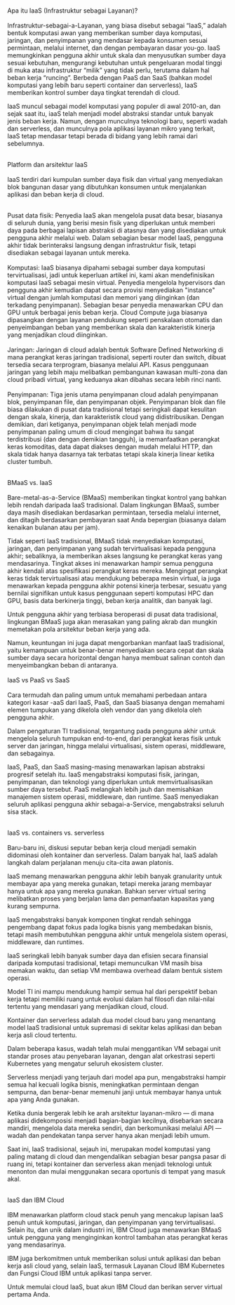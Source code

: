 <br>Apa itu IaaS (Infrastruktur sebagai Layanan)?<br/>
<br>Infrastruktur-sebagai-a-Layanan, yang biasa disebut sebagai “IaaS,” adalah bentuk komputasi awan yang memberikan sumber daya komputasi, jaringan, dan penyimpanan yang mendasar kepada konsumen sesuai permintaan, melalui internet, dan dengan pembayaran dasar you-go. IaaS memungkinkan pengguna akhir untuk skala dan menyusutkan sumber daya sesuai kebutuhan, mengurangi kebutuhan untuk pengeluaran modal tinggi di muka atau infrastruktur “milik” yang tidak perlu, terutama dalam hal beban kerja “runcing”. Berbeda dengan PaaS dan SaaS (bahkan model komputasi yang lebih baru seperti container dan serverless), IaaS memberikan kontrol sumber daya tingkat terendah di cloud.

IaaS muncul sebagai model komputasi yang populer di awal 2010-an, dan sejak saat itu, iaaS telah menjadi model abstraksi standar untuk banyak jenis beban kerja. Namun, dengan munculnya teknologi baru, seperti wadah dan serverless, dan munculnya pola aplikasi layanan mikro yang terkait, IaaS tetap mendasar tetapi berada di bidang yang lebih ramai dari sebelumnya.<br/>

<br>Platform dan arsitektur IaaS<br/>
<br>IaaS terdiri dari kumpulan sumber daya fisik dan virtual yang menyediakan blok bangunan dasar yang dibutuhkan konsumen untuk menjalankan aplikasi dan beban kerja di cloud.<br/>

<br>Pusat data fisik: Penyedia IaaS akan mengelola pusat data besar, biasanya di seluruh dunia, yang berisi mesin fisik yang diperlukan untuk memberi daya pada berbagai lapisan abstraksi di atasnya dan yang disediakan untuk pengguna akhir melalui web. Dalam sebagian besar model IaaS, pengguna akhir tidak berinteraksi langsung dengan infrastruktur fisik, tetapi disediakan sebagai layanan untuk mereka.<br/>
<br>Komputasi: IaaS biasanya dipahami sebagai sumber daya komputasi tervirtualisasi, jadi untuk keperluan artikel ini, kami akan mendefinisikan komputasi IaaS sebagai mesin virtual. Penyedia mengelola hypervisors dan pengguna akhir kemudian dapat secara provisi menyediakan "instance" virtual dengan jumlah komputasi dan memori yang diinginkan (dan terkadang penyimpanan). Sebagian besar penyedia menawarkan CPU dan GPU untuk berbagai jenis beban kerja. Cloud Compute juga biasanya dipasangkan dengan layanan pendukung seperti penskalaan otomatis dan penyeimbangan beban yang memberikan skala dan karakteristik kinerja yang menjadikan cloud diinginkan.<br/>
<br>Jaringan: Jaringan di cloud adalah bentuk Software Defined Networking di mana perangkat keras jaringan tradisional, seperti router dan switch, dibuat tersedia secara terprogram, biasanya melalui API. Kasus penggunaan jaringan yang lebih maju melibatkan pembangunan kawasan multi-zona dan cloud pribadi virtual, yang keduanya akan dibahas secara lebih rinci nanti.<br/>
<br>Penyimpanan: Tiga jenis utama penyimpanan cloud adalah penyimpanan blok, penyimpanan file, dan penyimpanan objek. Penyimpanan blok dan file biasa dilakukan di pusat data tradisional tetapi seringkali dapat kesulitan dengan skala, kinerja, dan karakteristik cloud yang didistribusikan. Dengan demikian, dari ketiganya, penyimpanan objek telah menjadi mode penyimpanan paling umum di cloud mengingat bahwa itu sangat terdistribusi (dan dengan demikian tangguh), ia memanfaatkan perangkat keras komoditas, data dapat diakses dengan mudah melalui HTTP, dan skala tidak hanya dasarnya tak terbatas tetapi skala kinerja linear ketika cluster tumbuh.<br/>

<br>BMaaS vs. IaaS<br/>
<br>Bare-metal-as-a-Service (BMaaS) memberikan tingkat kontrol yang bahkan lebih rendah daripada IaaS tradisional. Dalam lingkungan BMaaS, sumber daya masih disediakan berdasarkan permintaan, tersedia melalui internet, dan ditagih berdasarkan pembayaran saat Anda bepergian (biasanya dalam kenaikan bulanan atau per jam).

Tidak seperti IaaS tradisional, BMaaS tidak menyediakan komputasi, jaringan, dan penyimpanan yang sudah tervirtualisasi kepada pengguna akhir; sebaliknya, ia memberikan akses langsung ke perangkat keras yang mendasarinya. Tingkat akses ini menawarkan hampir semua pengguna akhir kendali atas spesifikasi perangkat keras mereka. Mengingat perangkat keras tidak tervirtualisasi atau mendukung beberapa mesin virtual, ia juga menawarkan kepada pengguna akhir potensi kinerja terbesar, sesuatu yang bernilai signifikan untuk kasus penggunaan seperti komputasi HPC dan GPU, basis data berkinerja tinggi, beban kerja analitik, dan banyak lagi.

Untuk pengguna akhir yang terbiasa beroperasi di pusat data tradisional, lingkungan BMaaS juga akan merasakan yang paling akrab dan mungkin memetakan pola arsitektur beban kerja yang ada.

Namun, keuntungan ini juga dapat mengorbankan manfaat IaaS tradisional, yaitu kemampuan untuk benar-benar menyediakan secara cepat dan skala sumber daya secara horizontal dengan hanya membuat salinan contoh dan menyeimbangkan beban di antaranya.<br/>
<br>IaaS vs PaaS vs SaaS<br/>
<br>Cara termudah dan paling umum untuk memahami perbedaan antara kategori kasar -aaS dari IaaS, PaaS, dan SaaS biasanya dengan memahami elemen tumpukan yang dikelola oleh vendor dan yang dikelola oleh pengguna akhir.

Dalam pengaturan TI tradisional, tergantung pada pengguna akhir untuk mengelola seluruh tumpukan end-to-end, dari perangkat keras fisik untuk server dan jaringan, hingga melalui virtualisasi, sistem operasi, middleware, dan sebagainya.

IaaS, PaaS, dan SaaS masing-masing menawarkan lapisan abstraksi progresif setelah itu. IaaS mengabstraksi komputasi fisik, jaringan, penyimpanan, dan teknologi yang diperlukan untuk memvirtualisasikan sumber daya tersebut. PaaS melangkah lebih jauh dan memisahkan manajemen sistem operasi, middleware, dan runtime. SaaS menyediakan seluruh aplikasi pengguna akhir sebagai-a-Service, mengabstraksi seluruh sisa stack.<br/>

<br>IaaS vs. containers vs. serverless<br/>
<br>Baru-baru ini, diskusi seputar beban kerja cloud menjadi semakin didominasi oleh kontainer dan serverless. Dalam banyak hal, IaaS adalah langkah dalam perjalanan menuju cita-cita awan platonis.

IaaS memang menawarkan pengguna akhir lebih banyak granularity untuk membayar apa yang mereka gunakan, tetapi mereka jarang membayar hanya untuk apa yang mereka gunakan. Bahkan server virtual sering melibatkan proses yang berjalan lama dan pemanfaatan kapasitas yang kurang sempurna.

IaaS mengabstraksi banyak komponen tingkat rendah sehingga pengembang dapat fokus pada logika bisnis yang membedakan bisnis, tetapi masih membutuhkan pengguna akhir untuk mengelola sistem operasi, middleware, dan runtimes.

IaaS seringkali lebih banyak sumber daya dan efisien secara finansial daripada komputasi tradisional, tetapi memunculkan VM masih bisa memakan waktu, dan setiap VM membawa overhead dalam bentuk sistem operasi.

Model TI ini mampu mendukung hampir semua hal dari perspektif beban kerja tetapi memiliki ruang untuk evolusi dalam hal filosofi dan nilai-nilai tertentu yang mendasari yang menjadikan cloud, cloud.

Kontainer dan serverless adalah dua model cloud baru yang menantang model IaaS tradisional untuk supremasi di sekitar kelas aplikasi dan beban kerja asli cloud tertentu.

Dalam beberapa kasus, wadah telah mulai menggantikan VM sebagai unit standar proses atau penyebaran layanan, dengan alat orkestrasi seperti Kubernetes yang mengatur seluruh ekosistem cluster.

Serverless menjadi yang terjauh dari model apa pun, mengabstraksi hampir semua hal kecuali logika bisnis, meningkatkan permintaan dengan sempurna, dan benar-benar memenuhi janji untuk membayar hanya untuk apa yang Anda gunakan.

Ketika dunia bergerak lebih ke arah arsitektur layanan-mikro — di mana aplikasi didekomposisi menjadi bagian-bagian kecilnya, disebarkan secara mandiri, mengelola data mereka sendiri, dan berkomunikasi melalui API — wadah dan pendekatan tanpa server hanya akan menjadi lebih umum.

Saat ini, IaaS tradisional, sejauh ini, merupakan model komputasi yang paling matang di cloud dan mengendalikan sebagian besar pangsa pasar di ruang ini, tetapi kontainer dan serverless akan menjadi teknologi untuk menonton dan mulai menggunakan secara oportunis di tempat yang masuk akal.<br/>

<br>IaaS dan IBM Cloud<br/>
<br>IBM menawarkan platform cloud stack penuh yang mencakup lapisan IaaS penuh untuk komputasi, jaringan, dan penyimpanan yang tervirtualisasi. Selain itu, dan unik dalam industri ini, IBM Cloud juga menawarkan BMaaS untuk pengguna yang menginginkan kontrol tambahan atas perangkat keras yang mendasarinya.

IBM juga berkomitmen untuk memberikan solusi untuk aplikasi dan beban kerja asli cloud yang, selain IaaS, termasuk Layanan Cloud IBM Kubernetes dan Fungsi Cloud IBM untuk aplikasi tanpa server.

Untuk memulai cloud IaaS, buat akun IBM Cloud dan berikan server virtual pertama Anda.<br/>
